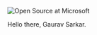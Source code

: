![Open Source at Microsoft](https://github.com/gauravsarkar12/.github/blob/main/images/dashboard.png) 


Hello there, Gaurav Sarkar.

